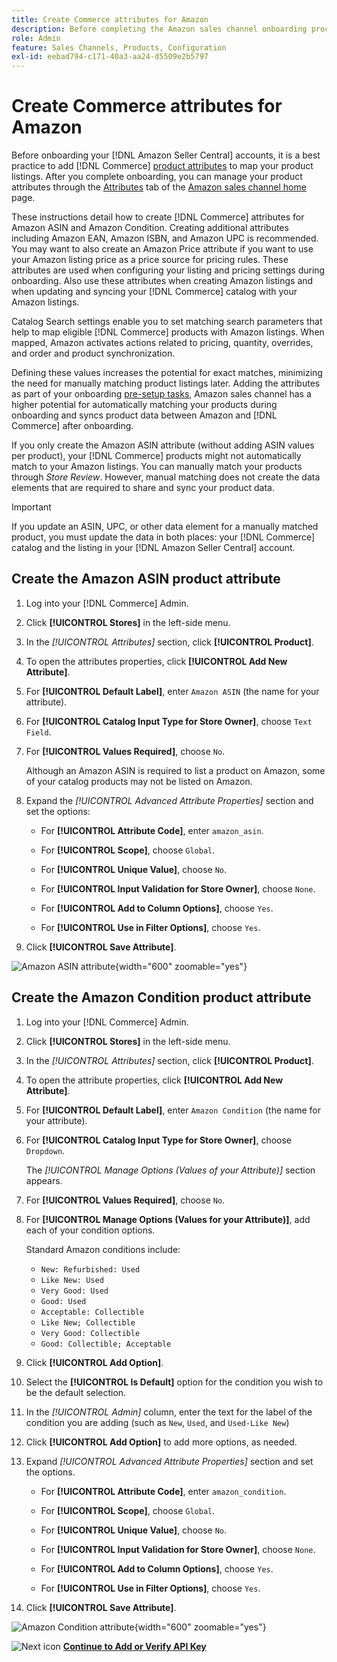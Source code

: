 ```yaml
---
title: Create Commerce attributes for Amazon
description: Before completing the Amazon sales channel onboarding process, make sure you have the needed [!UICONTROL Commerce] product attributes.
role: Admin
feature: Sales Channels, Products, Configuration
exl-id: eebad794-c171-40a3-aa24-d5509e2b5797
---
```

# Create Commerce attributes for Amazon

Before onboarding your [!DNL Amazon Seller Central] accounts, it is a best practice to add [!DNL Commerce] [product attributes](https://experienceleague.adobe.com/docs/commerce-admin/catalog/product-attributes/product-attributes.html) to map your product listings. After you complete onboarding, you can manage your product attributes through the [Attributes](./managing-attributes.md) tab of the [Amazon sales channel home](./amazon-sales-channel-home.md) page.

These instructions detail how to create [!DNL Commerce] attributes for Amazon ASIN and Amazon Condition. Creating additional attributes including Amazon EAN, Amazon ISBN, and Amazon UPC is recommended. You may want to also create an Amazon Price attribute if you want to use your Amazon listing price as a price source for pricing rules. These attributes are used when configuring your listing and pricing settings during onboarding. Also use these attributes when creating Amazon listings and when updating and syncing your [!DNL Commerce] catalog with your Amazon listings.

Catalog Search settings enable you to set matching search parameters that help to map eligible [!DNL Commerce] products with Amazon listings. When mapped, Amazon activates actions related to pricing, quantity, overrides, and order and product synchronization.

Defining these values increases the potential for exact matches, minimizing the need for manually matching product listings later. Adding the attributes as part of your onboarding [pre-setup tasks](./amazon-pre-setup-tasks.md), Amazon sales channel has a higher potential for automatically matching your products during onboarding and syncs product data between Amazon and [!DNL Commerce] after onboarding.

If you only create the Amazon ASIN attribute (without adding ASIN values per product), your [!DNL Commerce] products might not automatically match to your Amazon listings. You can manually match your products through _Store Review_. However, manual matching does not create the data elements that are required to share and sync your product data.

>[!IMPORTANT]
>
>If you update an ASIN, UPC, or other data element for a manually matched product, you must update the data in both places: your [!DNL Commerce] catalog and the listing in your [!DNL Amazon Seller Central] account.

## Create the Amazon ASIN product attribute

1. Log into your [!DNL Commerce] Admin.

1. Click **[!UICONTROL Stores]** in the left-side menu.

1. In the _[!UICONTROL Attributes]_ section, click **[!UICONTROL Product]**.

1. To open the attributes properties, click **[!UICONTROL Add New Attribute]**.

1. For **[!UICONTROL Default Label]**, enter `Amazon ASIN` (the name for your attribute).

1. For **[!UICONTROL Catalog Input Type for Store Owner]**, choose `Text Field`.

1. For **[!UICONTROL Values Required]**, choose `No`.

    Although an Amazon ASIN is required to list a product on Amazon, some of your catalog products may not be listed on Amazon.

1. Expand the _[!UICONTROL Advanced Attribute Properties]_ section and set the options:

   - For **[!UICONTROL Attribute Code]**, enter `amazon_asin`.

   - For **[!UICONTROL Scope]**, choose `Global`.

   - For **[!UICONTROL Unique Value]**, choose `No`.

   - For **[!UICONTROL Input Validation for Store Owner]**, choose `None`.

   - For **[!UICONTROL Add to Column Options]**, choose `Yes`.

   - For **[!UICONTROL Use in Filter Options]**, choose `Yes`.

1. Click **[!UICONTROL Save Attribute]**.

![Amazon ASIN attribute](assets/creating-asin-attribute.png){width="600" zoomable="yes"}

## Create the Amazon Condition product attribute

1. Log into your [!DNL Commerce] Admin.

1. Click **[!UICONTROL Stores]** in the left-side menu.

1. In the _[!UICONTROL Attributes]_ section, click **[!UICONTROL Product]**.

1. To open the attribute properties, click **[!UICONTROL Add New Attribute]**.

1. For **[!UICONTROL Default Label]**, enter `Amazon Condition` (the name for your attribute).

1. For **[!UICONTROL Catalog Input Type for Store Owner]**, choose `Dropdown`.

   The _[!UICONTROL Manage Options (Values of your Attribute)]_ section appears.

1. For **[!UICONTROL Values Required]**, choose `No`.

1. For **[!UICONTROL Manage Options (Values for your Attribute)]**, add each of your condition options.

   Standard Amazon conditions include:

   - `New: Refurbished: Used`
   - `Like New: Used`
   - `Very Good: Used`
   - `Good: Used`
   - `Acceptable: Collectible`
   - `Like New; Collectible`
   - `Very Good: Collectible`
   - `Good: Collectible; Acceptable`

1. Click **[!UICONTROL Add Option]**.

1. Select the **[!UICONTROL Is Default]** option for the condition you wish to be the default selection.

1. In the _[!UICONTROL Admin]_ column, enter the text for the label of the condition you are adding (such as `New`, `Used`, and `Used-Like New`)

1. Click **[!UICONTROL Add Option]** to add more options, as needed.

1. Expand _[!UICONTROL Advanced Attribute Properties]_ section and set the options.

   - For **[!UICONTROL Attribute Code]**, enter `amazon_condition`.

   - For **[!UICONTROL Scope]**, choose `Global`.

   - For **[!UICONTROL Unique Value]**, choose `No`.

   - For **[!UICONTROL Input Validation for Store Owner]**, choose `None`.

   - For **[!UICONTROL Add to Column Options]**, choose `Yes`.

   - For **[!UICONTROL Use in Filter Options]**, choose `Yes`.

1. Click **[!UICONTROL Save Attribute]**.

![Amazon Condition attribute](assets/creating-amazon-condition-attribute.png){width="600" zoomable="yes"}

![Next icon](assets/btn-next.png) [**Continue to Add or Verify API Key**](./amazon-verify-api-key.md)

